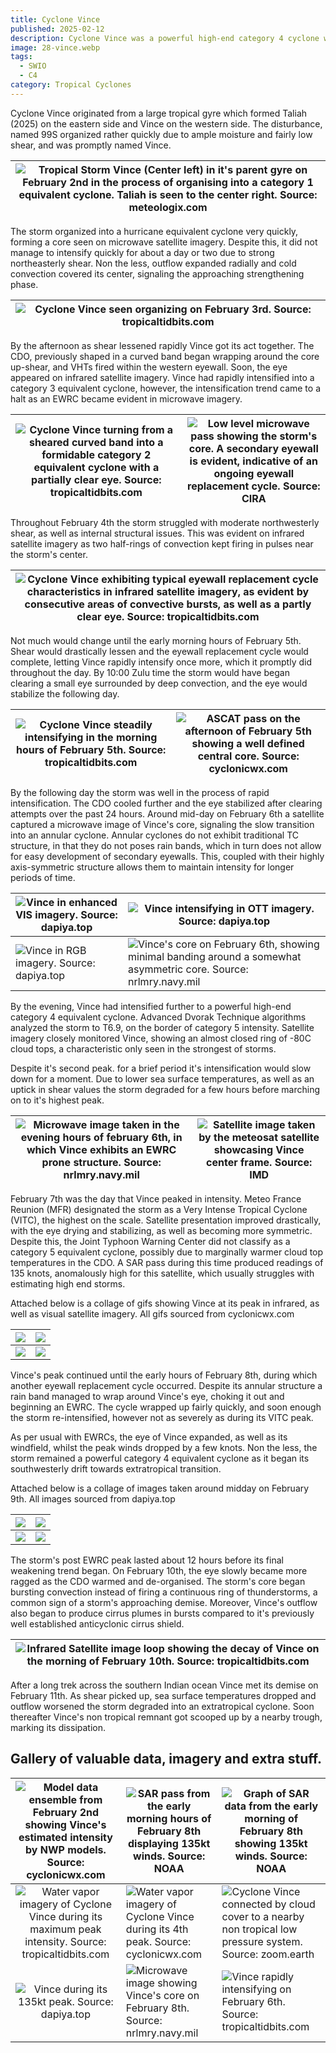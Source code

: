 ```yaml
---
title: Cyclone Vince
published: 2025-02-12
description: Cyclone Vince was a powerful high-end category 4 cyclone which traversed over open waters in February 2025.
image: 28-vince.webp
tags:
  - SWIO
  - C4
category: Tropical Cyclones
---
```

Cyclone Vince originated from a large tropical gyre which formed ⁠Taliah (2025) on the eastern side and Vince on the western side. The disturbance, named 99S organized rather quickly due to ample moisture and fairly low shear, and was promptly named Vince.

| ![Tropical Storm Vince (Center left) in it's parent gyre on February 2nd in the process of organising into a category 1 equivalent cyclone. Taliah is seen to the center right. Source: meteologix.com](1-vince-formation.webp) |
| ------------------------------------------------------------------------------------------------------------------------------------------------------------------------------------------------------------------------------- |

The storm organized into a hurricane equivalent cyclone very quickly, forming a core seen on microwave satellite imagery. Despite this, it did not manage to intensify quickly for about a day or two due to strong northeasterly shear. Non the less, outflow expanded radially and cold convection covered its center, signaling the approaching strengthening phase.

| ![Cyclone Vince seen organizing on February 3rd. Source: tropicaltidbits.com](2-vince-catone.webp) |
| -------------------------------------------------------------------------------------------------- |

By the afternoon as shear lessened rapidly Vince got its act together. The CDO, previously shaped in a curved band began wrapping around the core up-shear, and VHTs fired within the western eyewall. Soon, the eye appeared on infrared satellite imagery. Vince had rapidly intensified into a category 3 equivalent cyclone, however, the intensification trend came to a halt as an EWRC became evident in microwave imagery. 

| ![Cyclone Vince turning from a sheared curved band into a formidable category 2 equivalent cyclone with a partially clear eye. Source: tropicaltidbits.com](3-vince-ri.webp) | ![Low level microwave pass showing the storm's core. A secondary eyewall is evident, indicative of an ongoing eyewall replacement cycle. Source: CIRA](4-vince-mw.webp) |
| ---------------------------------------------------------------------------------------------------------------------------------------------------------------------------- | ----------------------------------------------------------------------------------------------------------------------------------------------------------------------- |

Throughout February 4th the storm struggled with moderate northwesterly shear, as well as internal structural issues. This was evident on infrared satellite imagery as two half-rings of convection kept firing in pulses near the storm's center. 

| ![Cyclone Vince exhibiting typical eyewall replacement cycle characteristics in infrared satellite imagery, as evident by consecutive areas of convective bursts, as well as a partly clear eye. Source: tropicaltidbits.com](5-vince-ewrc.webp) |
| ------------------------------------------------------------------------------------------------------------------------------------------------------------------------------------------------------------------------------------------------ |

Not much would change until the early morning hours of February 5th. Shear would drastically lessen and the eyewall replacement cycle would complete, letting Vince rapidly intensify once more, which it promptly did throughout the day. By 10:00 Zulu time the storm would have began clearing a small eye surrounded by deep convection, and the eye would stabilize the following day. 

| ![Cyclone Vince steadily intensifying in the morning hours of February 5th. Source: tropicaltidbits.com](6-vince-ir.webp) | ![ASCAT pass on the afternoon of February 5th showing a well defined central core. Source: cyclonicwx.com](7-vince-ascat.webp) |
| ------------------------------------------------------------------------------------------------------------------------- | ------------------------------------------------------------------------------------------------------------------------------ |

By the following day the storm was well in the process of rapid intensification. The CDO cooled further and the eye stabilized after clearing attempts over the past 24 hours. Around mid-day on February 6th a satellite captured a microwave image of Vince's core, signaling the slow transition into an annular cyclone. Annular cyclones do not exhibit traditional TC structure, in that they do not poses rain bands, which in turn does not allow for easy development of secondary eyewalls. This, coupled with their highly axis-symmetric structure allows them to maintain intensity for longer periods of time. 

| ![Vince in enhanced VIS imagery. Source: dapiya.top](8-vince.webp) | ![Vince intensifying in OTT imagery. Source: dapiya.top](9-vince.webp)                                                                |
| ------------------------------------------------------------------ | ------------------------------------------------------------------------------------------------------------------------------------- |
| ![Vince in RGB imagery. Source: dapiya.top](10-vince.webp)         | ![Vince's core on February 6th, showing minimal banding around a somewhat asymmetric core. Source: nrlmry.navy.mil](11-vince-mw.webp) |

By the evening, Vince had intensified further to a powerful high-end category 4 equivalent cyclone. Advanced Dvorak Technique algorithms analyzed the storm to T6.9, on the border of category 5 intensity. Satellite imagery closely monitored Vince, showing an almost closed ring of -80C cloud tops, a characteristic only seen in the strongest of storms.

Despite it's second peak. for a brief period it's intensification would slow down for a moment. Due to lower sea surface temperatures, as well as an uptick in shear values the storm degraded for a few hours before marching on to it's highest peak. 

| ![Microwave image taken in the evening hours of february 6th, in which Vince exhibits an EWRC prone structure. Source: nrlmry.navy.mil ](12-vince-mw.webp) | ![Satellite image taken by the meteosat satellite showcasing Vince center frame. Source: IMD](13-vince-globe.webp) |
| ---------------------------------------------------------------------------------------------------------------------------------------------------------- | ------------------------------------------------------------------------------------------------------------------ |

February 7th was the day that Vince peaked in intensity. Meteo France Reunion (MFR) designated the storm as a Very Intense Tropical Cyclone (VITC), the highest on the scale. Satellite presentation improved drastically, with the eye drying and stabilizing, as well as becoming more symmetric. Despite this, the Joint Typhoon Warning Center did not classify as a category 5 equivalent cyclone, possibly due to marginally warmer cloud top temperatures in the CDO. A SAR pass during this time produced readings of 135 knots, anomalously high for this satellite, which usually struggles with estimating high end storms.

Attached below is a collage of gifs showing Vince at its peak in infrared, as well as visual satellite imagery. All gifs sourced from cyclonicwx.com

| ![](13-vince-ir.webp)  | ![](14-vince-rbtop.webp)  |
| ---------------------- | ------------------------- |
| ![](15-vince-vis.webp) | ![](16-vince-vis-bw.webp) |

Vince's peak continued until the early hours of February 8th, during which another eyewall replacement cycle occurred. Despite its annular structure a rain band managed to wrap around Vince's eye, choking it out and beginning an EWRC. The cycle wrapped up fairly quickly, and soon enough the storm re-intensified, however not as severely as during its VITC peak. 

As per usual with EWRCs, the eye of Vince expanded, as well as its windfield, whilst the peak winds dropped by a few knots. Non the less, the storm remained a powerful category 4 equivalent cyclone as it began its southwesterly drift towards extratropical transition. 

Attached below is a collage of images taken around midday on February 9th. All images sourced from dapiya.top

| ![](17-vince-evis.webp)    | ![](18-vince-rgb.webp) |
| ------------------------- | --------------------- |
| ![](19-vince-sanwich.webp) | ![](20-vince-ott.webp) |

The storm's post EWRC peak lasted about 12 hours before its final weakening trend began. On February 10th, the eye slowly became more ragged as the CDO warmed and de-organised. The storm's core began bursting convection instead of firing a continuous ring of thunderstorms, a common sign of a storm's approaching demise. 
Moreover, Vince's outflow also began to produce cirrus plumes in bursts compared to it's previously well established anticyclonic cirrus shield. 

| ![Infrared Satellite image loop showing the decay of Vince on the morning of February 10th. Source: tropicaltidbits.com](21-vince-collapse.webp) |
| ------------------------------------------------------------------------------------------------------------------------------------------------ |

After a long trek across the southern Indian ocean Vince met its demise on February 11th. As shear picked up, sea surface temperatures dropped and outflow worsened the storm degraded into an extratropical cyclone. Soon thereafter Vince's non tropical remnant got scooped up by a nearby trough, marking its dissipation. 

## Gallery of valuable data, imagery and extra stuff.

| ![Model data ensemble from February 2nd showing Vince's estimated intensity by NWP models. Source: cyclonicwx.com](22-model.webp) | ![SAR pass from the early morning hours of February 8th displaying 135kt winds. Source: NOAA](23-SAR.webp) | ![Graph of SAR data from the early morning of February 8th showing 135kt winds. Source: NOAA](24-sar.webp)                |
| :-------------------------------------------------------------------------------------------------------------------------------: | ---------------------------------------------------------------------------------------------------------- | ------------------------------------------------------------------------------------------------------------------------- |
|        ![Water vapor imagery of Cyclone Vince during its maximum peak intensity. Source: tropicaltidbits.com](25-wv.webp)         | ![Water vapor imagery of Cyclone Vince during its 4th peak. Source: cyclonicwx.com](26-wv.webp)            | ![Cyclone Vince connected by cloud cover to a nearby non tropical low pressure system. Source: zoom.earth](27-vince.webp) |
|                                 ![Vince during its 135kt peak. Source: dapiya.top](28-vince.webp)                                 | ![Microwave image showing Vince's core on February 8th. Source: nrlmry.navy.mil](30-vince-mw.webp)         | ![Vince rapidly intensifying on February 6th. Source: tropicaltidbits.com](31-vince-intensification.webp)                 |


